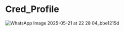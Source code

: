# Cred_Profile
![WhatsApp Image 2025-05-21 at 22 28 04_bbe1215d](https://github.com/user-attachments/assets/68108f63-4faf-4ca0-a1e5-dee1c4a24b63)
